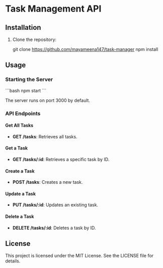 # Task Management API

## Installation

1. Clone the repository:
   
   git clone https://github.com/mayameena147/task-manager
   npm install
  

## Usage

### Starting the Server

\`\`\`bash
npm start
\`\`\`

The server runs on port 3000 by default.

### API Endpoints

#### Get All Tasks

- **GET /tasks**: Retrieves all tasks.

#### Get a Task

- **GET /tasks/:id**: Retrieves a specific task by ID.

#### Create a Task

- **POST /tasks**: Creates a new task.

#### Update a Task

- **PUT /tasks/:id**: Updates an existing task.

#### Delete a Task

- **DELETE /tasks/:id**: Deletes a task by ID.

## License

This project is licensed under the MIT License. See the LICENSE file for details.
